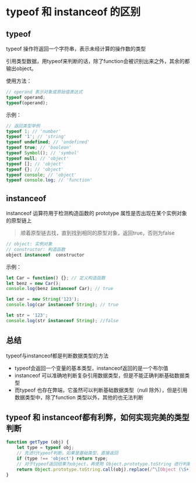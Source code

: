# typeof 和 instanceof 的区别

## typeof 

typeof 操作符返回一个字符串，表示未经计算的操作数的类型

引用类型数据，用typeof来判断的话，除了function会被识别出来之外，其余的都输出object。

使用方法：
```js
// operand 表示对象或原始值表达式
typeof operand;
typeof(operand);
```

示例：
```js
// 返回类型举例
typeof 1; // 'number'
typeof '1'; // 'string'
typeof undefined; // 'undefined'
typeof true; // 'boolean'
typeof Symbol(); // 'symbol'
typeof null; // 'object'
typeof []; // 'object'
typeof {}; // 'object'
typeof console; // 'object'
typeof console.log; // 'function'
```

## instanceof

instanceof 运算符用于检测构造函数的 prototype 属性是否出现在某个实例对象的原型链上

> 顺着原型链去找，直到找到相同的原型对象，返回true，否则为false

```js
// object: 实例对象
// constructor: 构造函数
object instanceof  constructor
```

示例：
```js
let Car = function() {}; // 定义构造函数
let benz = new Car();
console.log(benz instanceof Car); // true

let car = new String('123');
console.log(car instanceof String); // true

let str = '123';
console.log(str instanceof String); //false
```

## 总结

typeof与instanceof都是判断数据类型的方法

- typeof会返回一个变量的基本类型，instanceof返回的是一个布尔值
- instanceof 可以准确地判断复杂引用数据类型，但是不能正确判断基础数据类型
- 而typeof 也存在弊端，它虽然可以判断基础数据类型（null 除外），但是引用数据类型中，除了function 类型以外，其他的也无法判断

## typeof 和 instanceof都有利弊，如何实现完美的类型判断

```js
function getType (obj) {
    let type = typeof obj;
    // 先进行typeof判断，如果是基础类型，直接返回
    if (type !== 'object') return type;
    // 对于typeof返回结果为object，再使用 Object.prototype.toString 进行判断
    return Object.prototype.toString.call(obj).replace(/^\[Object (\S+)\]$/, '$1');
}
```
